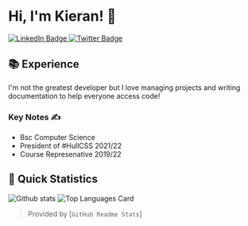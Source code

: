 # Hi, I'm Kieran! 👋  <img src="https://komarev.com/ghpvc/?username=KieranRobson" alt="" align="center" />
<div id="badges">
  <a href="https://www.linkedin.com/in/kieranrobson/" target="_blank">
    <img src="https://img.shields.io/badge/LinkedIn-blue?style=for-the-badge&logo=linkedin&logoColor=white" alt="LinkedIn Badge"/>
  </a>
  <a href="">
    <img src="https://img.shields.io/badge/Twitter-blue?style=for-the-badge&logo=twitter&logoColor=white" alt="Twitter Badge"/>
  </a>
</div>

## 📚 Experience
I'm not the greatest developer but I love managing projects and writing documentation to help everyone access code!

### Key Notes ✍️

- Bsc Computer Science
- President of #HullCSS 2021/22
- Course Represenative 2019/22


## 👀 Quick Statistics
![Github stats](https://github-readme-stats.vercel.app/api?username=kieranrobson&theme=onedark&show_icons=true&count_private=true)
![Top Languages Card](https://github-readme-stats.vercel.app/api/top-langs/?username=Kieranrobson&theme=onedark)
> Provided by [`GitHub Readme Stats`]
